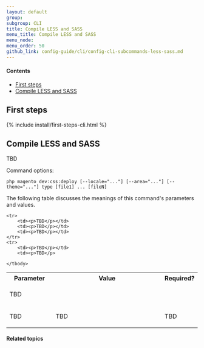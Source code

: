 ```yaml
---
layout: default
group: 
subgroup: CLI
title: Compile LESS and SASS
menu_title: Compile LESS and SASS
menu_node: 
menu_order: 50
github_link: config-guide/cli/config-cli-subcommands-less-sass.md
---
```



#### Contents

*	<a href="#config-cli-before">First steps</a>
*	<a href="#config-cli-config-cli-subcommands-less-sass">Compile LESS and SASS</a>

<h2 id="config-cli-before">First steps</h2>
{% include install/first-steps-cli.html %}

<h2 id="config-cli-subcommands-less-sass">Compile LESS and SASS</h2>
TBD

Command options:

	php magento dev:css:deploy [--locale="..."] [--area="..."] [--theme="..."] type [file1] ... [fileN]

The following table discusses the meanings of this command's parameters and values. 

<table>
	<col width="25%">
	<col width="65%">
	<col width="10%">
	<tbody>
		<tr>
			<th>Parameter</th>
			<th>Value</th>
			<th>Required?</th>
		</tr>
		
	<tr>
		<td><p>TBD</p></td>
		<td><p>TBD</p></td>
		<td><p>TBD</p></td>
	</tr>
	<tr>
		<td><p>TBD</p></td>
		<td><p>TBD</p>
</td>
		<td><p>TBD</p></td>
	</tr>
	<tr>
		<td><p>TBD</p></td>
		<td><p>TBD</p></td>
		<td><p>TBD</p></td>
	</tr>
	
	</tbody>
</table>


#### Related topics


